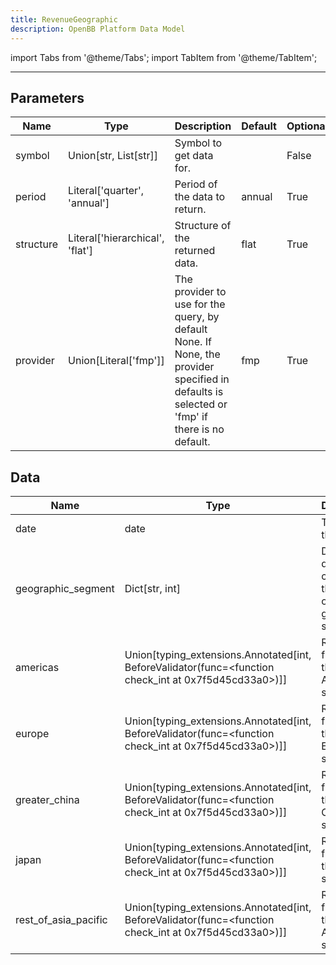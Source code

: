```yaml
---
title: RevenueGeographic
description: OpenBB Platform Data Model
---
```



import Tabs from '@theme/Tabs';
import TabItem from '@theme/TabItem';


---

## Parameters

<Tabs>
<TabItem value="standard" label="Standard">

| Name | Type | Description | Default | Optional |
| ---- | ---- | ----------- | ------- | -------- |
| symbol | Union[str, List[str]] | Symbol to get data for. |  | False |
| period | Literal['quarter', 'annual'] | Period of the data to return. | annual | True |
| structure | Literal['hierarchical', 'flat'] | Structure of the returned data. | flat | True |
| provider | Union[Literal['fmp']] | The provider to use for the query, by default None. If None, the provider specified in defaults is selected or 'fmp' if there is no default. | fmp | True |
</TabItem>

</Tabs>

## Data

<Tabs>
<TabItem value="standard" label="Standard">

| Name | Type | Description |
| ---- | ---- | ----------- |
| date | date | The date of the data. |
| geographic_segment | Dict[str, int] | Day level data containing the revenue of the geographic segment. |
| americas | Union[typing_extensions.Annotated[int, BeforeValidator(func=<function check_int at 0x7f5d45cd33a0>)]] | Revenue from the the American segment. |
| europe | Union[typing_extensions.Annotated[int, BeforeValidator(func=<function check_int at 0x7f5d45cd33a0>)]] | Revenue from the the European segment. |
| greater_china | Union[typing_extensions.Annotated[int, BeforeValidator(func=<function check_int at 0x7f5d45cd33a0>)]] | Revenue from the the Greater China segment. |
| japan | Union[typing_extensions.Annotated[int, BeforeValidator(func=<function check_int at 0x7f5d45cd33a0>)]] | Revenue from the the Japan segment. |
| rest_of_asia_pacific | Union[typing_extensions.Annotated[int, BeforeValidator(func=<function check_int at 0x7f5d45cd33a0>)]] | Revenue from the the Rest of Asia Pacific segment. |
</TabItem>

</Tabs>

